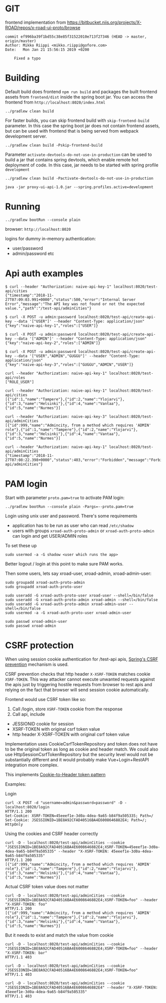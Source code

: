 # GIT

frontend implementation from https://bitbucket.niis.org/projects/X-ROAD/repos/x-road-ui-proto/browse
```
commit ef996ba39f1bd55c38e85f31522010e713f27346 (HEAD -> master, origin/master)
Author: Mikko Riippi <mikko.riippi@gofore.com>
Date:   Mon Jan 21 15:56:15 2019 +0200

    Fixed a typo
```
# Building

Default build does frontend `npm run build` and packages the built frontend assets from `frontend/dist`
inside the spring boot jar. You can access the frontend from `http://localhost:8020/index.html`

```
../gradlew clean build
```

For faster builds, you can skip frontend build with `skip-frontend-build` parameter.
In this case the spring boot jar does not contain frontend assets, but can be used with frontend
that is being served from webpack development server.
```
../gradlew clean build -Pskip-frontend-build
```

Parameter `activate-devtools-do-not-use-in-production` can be used to build a jar that contains spring
devtools, which enable remote hot deployment of code. In this case, jar needs to be started with spring
profile `development`
```
../gradlew clean build -Pactivate-devtools-do-not-use-in-production
```
```
java -jar proxy-ui-api-1.0.jar --spring.profiles.active=development
```
# Running
```
../gradlew bootRun --console plain
```

browser: `http://localhost:8020`

logins for dummy in-memory authentication: 
- user/password
- admin/password etc

# Api auth examples
```
$ curl --header "Authorization: naive-api-key-1" localhost:8020/test-api/cities
{"timestamp":"2018-11-27T07:09:03.991+0000","status":500,"error":"Internal Server Error","message":"The API key was not found or not the expected value.","path":"/test-api/adminCities"}

$ curl -X POST -u admin:password localhost:8020/test-api/create-api-key --data '["USER"]' --header "Content-Type: application/json"
{"key":"naive-api-key-1","roles":["USER"]}

$ curl -X POST -u admin:password localhost:8020/test-api/create-api-key --data '["ADMIN"]' --header "Content-Type: application/json"
{"key":"naive-api-key-2","roles":["ADMIN"]}

$ curl -X POST -u admin:password localhost:8020/test-api/create-api-key --data '["USER","ADMIN","GUGGU"]' --header "Content-Type: application/json"
{"key":"naive-api-key-3","roles":["GUGGU","ADMIN","USER"]}

curl --header "Authorization: naive-api-key-1" localhost:8020/test-api/roles
["ROLE_USER"]

curl --header "Authorization: naive-api-key-1" localhost:8020/test-api/cities
[{"id":1,"name":"Tampere"},{"id":2,"name":"Ylojarvi"},{"id":3,"name":"Helsinki"},{"id":4,"name":"Vantaa"},{"id":5,"name":"Nurmes"}]

curl --header "Authorization: naive-api-key-3" localhost:8020/test-api/adminCities
[{"id":999,"name":"Admincity, from a method which requires 'ADMIN' role"},{"id":1,"name":"Tampere"},{"id":2,"name":"Ylojarvi"},{"id":3,"name":"Helsinki"},{"id":4,"name":"Vantaa"},{"id":5,"name":"Nurmes"}]

curl --header "Authorization: naive-api-key-1" localhost:8020/test-api/adminCities
{"timestamp":"2018-11-27T07:08:22.398+0000","status":403,"error":"Forbidden","message":"Forbidden","path":"/test-api/adminCities"}
```

# PAM login

Start with parameter `proto.pam=true` to activate PAM login:

```
../gradlew bootRun --console plain -Pargs=--proto.pam=true
```

Login using unix user and password. There's some requirements
- application has to be run as user who can read `/etc/shadow`
- users with groups `xroad-auth-proto-admin` or `xroad-auth-proto-admin` can login and get USER/ADMIN roles

To set these up
```
sudo usermod -a -G shadow <user which runs the app>
```
Better logout / login at this point to make sure PAM works.

Then some users, lets say xroad-user, xroad-admin, xroad-admin-user:
```
sudo groupadd xroad-auth-proto-admin
sudo groupadd xroad-auth-proto-user

sudo useradd -G xroad-auth-proto-user xroad-user --shell=/bin/false
sudo useradd -G xroad-auth-proto-admin xroad-admin --shell=/bin/false
sudo useradd -G xroad-auth-proto-admin xroad-admin-user --shell=/bin/false
sudo usermod -a -G xroad-auth-proto-user xroad-admin-user

sudo passwd xroad-admin-user
sudo passwd xroad-admin
```

# CSRF protection

When using session cookie authentication for /test-api apis, 
[Spring's CSRF prevention](https://docs.spring.io/spring-security/site/docs/5.1.1.RELEASE/reference/htmlsingle/#csrf)
mechanism is used.

CSRF prevention checks that http header `X-XSRF-TOKEN` matches cookie `XSRF-TOKEN`. This way attacker cannot execute 
unwanted requests against the apis just by triggering hostile requests from browser to rest apis and relying on the fact
that browser will send session cookie automatically.

Frontend would use CSRF token like so:
1. Call /login, store `XSRF-TOKEN` cookie from the response
2. Call api, include
 - JESSIONID cookie for session
 - XSRF-TOKEN with original csrf token value
 - http header X-XSRF-TOKEN with original csrf token value
 
Implementation uses CookieCsrfTokenRepository and token does not have to be the original token as long as cookie 
and header match. We could also use HttpSessionCsrfTokenRepository but the security level would not be 
substantially different and it would probably make Vue+Login+RestAPI integration more complex.

This implements [Cookie-to-Header token pattern](https://medium.com/spektrakel-blog/angular2-and-spring-a-friend-in-security-need-is-a-friend-against-csrf-indeed-9f83eaa9ca2e)

Examples:

Login
```
curl -X POST -d "username=admin&password=password" -D - localhost:8020/login
HTTP/1.1 200 
Set-Cookie: XSRF-TOKEN=45eeef1e-3d0a-4dea-9a65-b84f9a505335; Path=/
Set-Cookie: JSESSIONID=1BE8A92CFAD40516BA4E6008646882E4; Path=/; HttpOnly
```
Using the cookies and CSRF header correctly
```
curl -D - localhost:8020/test-api/adminCities --cookie "JSESSIONID=1BE8A92CFAD40516BA4E6008646882E4;XSRF-TOKEN=45eeef1e-3d0a-4dea-9a65-b84f9a505335" --header "X-XSRF-TOKEN: 45eeef1e-3d0a-4dea-9a65-b84f9a505335"
HTTP/1.1 200 
[{"id":999,"name":"Admincity, from a method which requires 'ADMIN' role"},{"id":1,"name":"Tampere"},{"id":2,"name":"Ylojarvi"},{"id":3,"name":"Helsinki"},{"id":4,"name":"Vantaa"},{"id":5,"name":"Nurmes"}]
```

Actual CSRF token value does not matter
```
curl -D - localhost:8020/test-api/adminCities --cookie "JSESSIONID=1BE8A92CFAD40516BA4E6008646882E4;XSRF-TOKEN=foo" --header "X-XSRF-TOKEN: foo"
HTTP/1.1 200 
[{"id":999,"name":"Admincity, from a method which requires 'ADMIN' role"},{"id":1,"name":"Tampere"},{"id":2,"name":"Ylojarvi"},{"id":3,"name":"Helsinki"},{"id":4,"name":"Vantaa"},{"id":5,"name":"Nurmes"}]
```

But it needs to exist and match the value from cookie
```
curl -D - localhost:8020/test-api/adminCities --cookie "JSESSIONID=1BE8A92CFAD40516BA4E6008646882E4;XSRF-TOKEN=foo" --header "X-XSRF-TOKEN: bar"
HTTP/1.1 403 
```

```
curl -D - localhost:8020/test-api/adminCities --cookie "JSESSIONID=1BE8A92CFAD40516BA4E6008646882E4;XSRF-TOKEN=foo"
HTTP/1.1 403 
```

```
curl -D - localhost:8020/test-api/adminCities --cookie "JSESSIONID=1BE8A92CFAD40516BA4E6008646882E4" --header "X-XSRF-TOKEN: 45eeef1e-3d0a-4dea-9a65-b84f9a505335"
HTTP/1.1 403 
```
